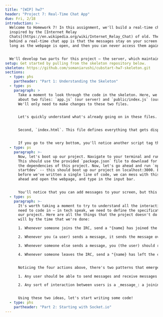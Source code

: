 ```yaml
---
title: "[WIP] hw7"
header: "Project 7: Real-Time Chat App"
due: Fri, 2/18
introduction: >-
  Welcome to Homework 7! In this assignment, we'll build a real-time chat app,
  inspired by the [Internet Relay
  Chats](https://en.wikipedia.org/wiki/Internet_Relay_Chat) of old. The idea
  behind a real-time chat app is that the messages stay on your screen for as
  long as the webpage is open, and then you can never access them again! 


  We'll develop two parts for this project — the server, which maintains the connection with other cliends, and the client, which displays the chat to the user and takes input. We'll use Node.js and Socket.io, along with some classic HTML, CSS and Javascript for this project
setup: Get started by pulling from the skeleton repository below.
skeleton: https://github.com/somaniarushi/cubstart-hw7-skeleton.git
sections:
  - type: phs
    partheader: "Part 1: Understanding the Skeleton"
  - type: ps
    paragraph: >
      Take a moment to look through the code in the skeleton. Here, we only care
      about two files: `app.js` (our server) and `public/index.js` (our client).
      We'll only need to make changes to these two files. 


      Let's quickly understand what's already going on in these files. First, `app.js`. This file serves as the home of our express server. Here, we've created a server that serves from the "public" directory, and on a request to the "/" path (the root), it returns to us "public/index.html".


      Second, `index.html`. This file defines everything that gets displayed on your screen, in plain HTML. Notice the `<script>` section at the very beginning right after the font links: this asks the user to enter their name on page load and saves it in the "name" variable, for future use! This is the name that will be displayed on sending messages in the IRC.


      If you go to the very bottom, you'll notice another script tag that connects this HTML page to `index.js`. Let's navigate to that now.
  - type: ps
    paragraph: >-
      Now, let's boot up our project. Navigate to your terminal and run `npm i`.
      This should use the provided `package.json` file to download for you all
      the dependencies of this project. Now, let's go ahead and run `npm run
      startdev` -- this should boot up our project on localhost:3000. Even
      before we've written a single line of code, we can mess with this! Go
      ahead and open the webpage, and type in the input bar.


      You'll notice that you can add messages to your screen, but this is a very sad chat app --  you can just talk with yourself. This is no fun without other people also in the mix! Our task today will be to figure out how to add other people to this basic template.
  - type: ps
    paragraph: >-
      It's worth taking a moment to try to understand all the interactions we
      need to code in — in tech speak, we need to define the specification of
      our project. Here are all the things that the project doesn't do yet, but
      will by the time that we're done:

      1. Whenever someone joins the IRC, send a "{name} has joined the chat" message to everyone.

      2. Whenever you (a user) sends a message, it sends the message over to everyone else.

      3. Whenever someone else sends a message, you (the user) should receive the message.

      4. Whenever someone leaves the IRC, send a "{name} has left the chat" message to everyone.


      Noticing the four actions above, there's two patterns that emerge:

      1. Any user should be able to send messages and receive messages from everyone else. 

      2. Any sort of interaction between users is a _message_: a joining message, a leaving message, or a chat message.


      Using these two ideas, let's start writing some code!
  - type: phs
    partheader: "Part 2: Starting with Socket.io"
---
```

